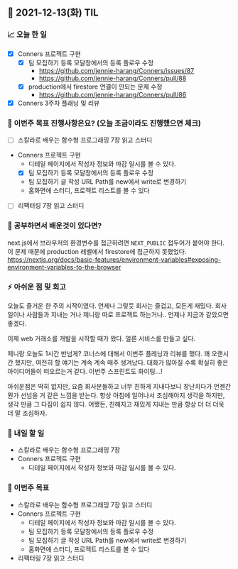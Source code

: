 ## 📆 2021-12-13(화) TIL

### 📈 오늘 한 일
- [x] Conners 프로젝트 구현
  - [x] 팀 모집하기 등록 모달창에서의 등록 플로우 수정
    - https://github.com/jennie-harang/Conners/issues/87
    - https://github.com/jennie-harang/Conners/pull/88
  - [x] production에서 firestore 연결이 안되는 문제 수정
    - https://github.com/jennie-harang/Conners/pull/86
- [x] Conners 3주차 플래닝 및 리뷰

### 🦄 이번주 목표 진행사항은요? (오늘 조금이라도 진행했으면 체크)
- [ ] 스칼라로 배우는 함수형 프로그래밍 7장 읽고 스터디
- Conners 프로젝트 구현
  - 디테일 페이지에서 작성자 정보와 마감 일시를 볼 수 있다.
  - [x] 팀 모집하기 등록 모달창에서의 등록 플로우 수정
  - 팀 모집하기 글 작성 URL Path를 new에서 write로 변경하기
  - 홈화면에 스터디, 프로젝트 리스트를 볼 수 있다
- [ ] 리팩터링 7장 읽고 스터디

### 🤔 공부하면서 배운것이 있다면?
next.js에서 브라우저의 환경변수를 접근하려면 `NEXT_PUBLIC` 접두어가 붙어야 한다.   
이 문제 때문에 production 레벨에서 firestore에 접근하지 못했었다.    
https://nextjs.org/docs/basic-features/environment-variables#exposing-environment-variables-to-the-browser

### ⚡ 아쉬운 점 및 회고
오늘도 즐거운 한 주의 시작이였다. 언제나 그렇듯 회사는 즐겁고, 모든게 재밌다. 회사 일이나 사람들과 지내는 거나 제니랑 따로 프로젝트 하는거나.. 언제나 지금과 같았으면 좋겠다.   

이제 web 거래소를 개발을 시작할 때가 왔다. 얼른 서비스를 만들고 싶다.   

제니랑 오늘도 1시간 반넘게? 코너스에 대해서 이번주 플레닝과 리뷰를 했다. 꽤 오랜시간 했지만, 여전히 할 얘기는 계속 계속 매주 생겨났다. 대화가 많아질 수록 확실히 좋은 아이디어들이 떠오르는거 같다. 이번주 스프린트도 화이팅...!   

아쉬운점은 딱히 없지만, 요즘 회사분들하고 너무 친하게 지내다보니 장난치다가 언젠간 뭔가 선넘을 거 같은 느낌을 받는다. 항상 아침에 일어나서 조심해야지 생각을 하지만, 생각 만큼 그 다짐이 쉽지 않다. 어쨌든, 친해지고 재밌게 지내는 만큼 항상 더 더 더욱 더 말 조심하자.

### 🚀 내일 할 일
- 스칼라로 배우는 함수형 프로그래밍 7장
- Conners 프로젝트 구현
  - 디테일 페이지에서 작성자 정보와 마감 일시를 볼 수 있다.

### 🎯 이번주 목표
- 스칼라로 배우는 함수형 프로그래밍 7장 읽고 스터디
- Conners 프로젝트 구현
  - 디테일 페이지에서 작성자 정보와 마감 일시를 볼 수 있다.
  - 팀 모집하기 등록 모달창에서의 등록 플로우 수정
  - 팀 모집하기 글 작성 URL Path를 new에서 write로 변경하기
  - 홈화면에 스터디, 프로젝트 리스트를 볼 수 있다
- 리팩터링 7장 읽고 스터디

